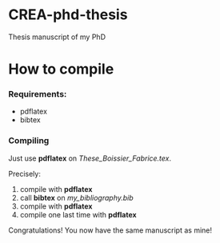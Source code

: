 # CREA-phd-thesis

Thesis manuscript of my PhD

# How to compile

### Requirements:

- pdflatex
- bibtex

### Compiling

Just use __pdflatex__ on *These_Boissier_Fabrice.tex*.

Precisely:

1. compile with __pdflatex__
2. call __bibtex__ on *my_bibliography.bib*
3. compile with __pdflatex__
4. compile one last time with __pdflatex__

Congratulations! You now have the same manuscript as mine!

